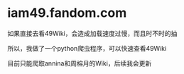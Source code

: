 # iam49.fandom.com
如果直接去看49Wiki，会造成加载速度过慢，而且时不时的抽

所以，我做了一个python爬虫程序，可以快速查看49Wiki

目前只能爬取annina和周榕月的Wiki，后续我会更新